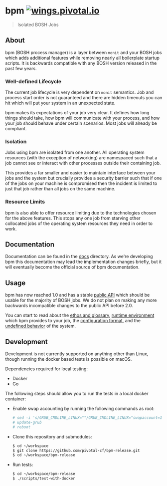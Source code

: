 # bpm [![wings.pivotal.io](https://wings.pivotal.io/api/v1/teams/bpm/pipelines/bpm/jobs/test-acceptance-xenial/badge)](https://wings.pivotal.io/teams/bpm/pipelines/bpm?groups=tests)

> Isolated BOSH Jobs

## About

bpm (BOSH process manager) is a layer between `monit` and your BOSH jobs which
adds additional features while removing nearly all boilerplate startup scripts.
It is backwards compatible with any BOSH version released in the past few years.

### Well-defined Lifecycle

The current job lifecycle is very dependent on `monit` semantics. Job and
process start order is not guaranteed and there are hidden timeouts you can hit
which will put your system in an unexpected state.

bpm makes its expectations of your job very clear. It defines how long things
should take, how bpm will communicate with your process, and how your job
should behave under certain scenarios. Most jobs will already be compliant.

### Isolation

Jobs using bpm are isolated from one another. All operating system resources
(with the exception of networking) are namespaced such that a job cannot see or
interact with other processes outside their containing job.

This provides a far smaller and easier to maintain interface between your jobs
and the system but crucially provides a security barrier such that if one of
the jobs on your machine is compromised then the incident is limited to just
that job rather than all jobs on the same machine.

### Resource Limits

bpm is also able to offer resource limiting due to the technologies chosen for
the above features. This stops any one job from starving other collocated jobs
of the operating system resources they need in order to work.

## Documentation

Documentation can be found in the [docs](docs) directory. As we're developing
bpm this documentation may lead the implementation changes briefly, but it will
eventually become the official source of bpm documentation.

## Usage

bpm has now reached 1.0 and has a stable [public API](docs/public_interface.md) 
which should be usable for the majority of BOSH jobs. We do not plan on making
any more backwards incompatible changes to the public API before 2.0.

You can start to read about the [ethos and glossary](docs/bpm.md), [runtime
environment](docs/runtime.md) which bpm provides to your job, the
[configuration format](docs/config.md), and the [undefined
behavior](docs/undefined.md) of the system.

## Development

Development is not currently supported on anything other than Linux, though
running the docker based tests is possible on macOS.

Dependencies required for local testing:

* Docker
* Go

The following steps should allow you to run the tests in a local docker
container:

* Enable swap accounting by running the following commands as root:

    ```sh
    # sed -i 's/GRUB_CMDLINE_LINUX=""/GRUB_CMDLINE_LINUX="swapaccount=1"/' /etc/default/grub
    # update-grub
    # reboot
    ```

* Clone this repository and submodules:

    ```sh
    $ cd ~/workspace
    $ git clone https://github.com/pivotal-cf/bpm-release.git
    $ cd ~/workspace/bpm-release
    ```

* Run tests:

    ```sh
    $ cd ~/workspace/bpm-release
    $ ./scripts/test-with-docker
    ```
